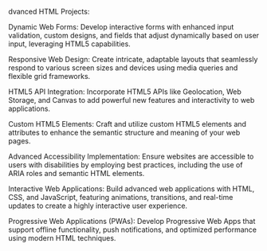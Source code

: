 dvanced HTML Projects:

Dynamic Web Forms: Develop interactive forms with enhanced input validation, custom designs, and fields that adjust dynamically based on user input, leveraging HTML5 capabilities.

Responsive Web Design: Create intricate, adaptable layouts that seamlessly respond to various screen sizes and devices using media queries and flexible grid frameworks.

HTML5 API Integration: Incorporate HTML5 APIs like Geolocation, Web Storage, and Canvas to add powerful new features and interactivity to web applications.

Custom HTML5 Elements: Craft and utilize custom HTML5 elements and attributes to enhance the semantic structure and meaning of your web pages.

Advanced Accessibility Implementation: Ensure websites are accessible to users with disabilities by employing best practices, including the use of ARIA roles and semantic HTML elements.

Interactive Web Applications: Build advanced web applications with HTML, CSS, and JavaScript, featuring animations, transitions, and real-time updates to create a highly interactive user experience.

Progressive Web Applications (PWAs): Develop Progressive Web Apps that support offline functionality, push notifications, and optimized performance using modern HTML techniques.
